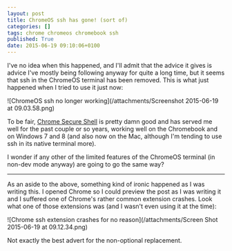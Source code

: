 ```yaml
---
layout: post
title: ChromeOS ssh has gone! (sort of)
categories: []
tags: chrome chromeos chromebook ssh
published: True
date: 2015-06-19 09:10:06+0100
---
```


I've no idea when this happened, and I'll admit that the advice it gives is
advice I've mostly being following anyway for quite a long time, but it seems
that ssh in the ChromeOS terminal has been removed. This is what just happened
when I tried to use it just now:

![ChromeOS ssh no longer working](/attachments/Screenshot 2015-06-19 at 09.03.58.png)

To be fair, [Chrome Secure Shell](https://chrome.google.com/webstore/detail/secure-shell/pnhechapfaindjhompbnflcldabbghjo?hl=en)
is pretty damn good and has served me well for the past couple or so years,
working well on the Chromebook and on Windows 7 and 8 (and also now on the Mac,
although I'm tending to use ssh in its native terminal more).

I wonder if any other of the limited features of the ChromeOS terminal (in
non-dev mode anyway) are going to go the same way?

---

As an aside to the above, something kind of ironic happened as I was writing
this. I opened Chrome so I could preview the post as I was writing it and
I suffered one of Chrome's rather common extension crashes. Look what one of
those extensions was (and I wasn't even using it at the time):

![Chrome ssh extension crashes for no reason](/attachments/Screen Shot 2015-06-19 at 09.12.34.png)

Not exactly the best advert for the non-optional replacement.
